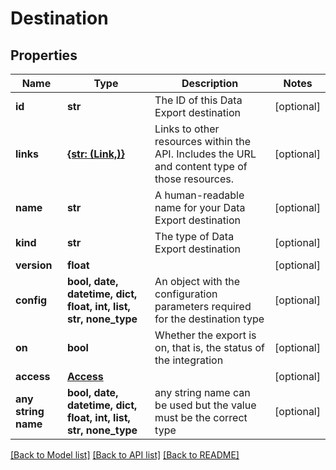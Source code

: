 # Destination


## Properties
Name | Type | Description | Notes
------------ | ------------- | ------------- | -------------
**id** | **str** | The ID of this Data Export destination | [optional] 
**links** | [**{str: (Link,)}**](Link.md) | Links to other resources within the API. Includes the URL and content type of those resources. | [optional] 
**name** | **str** | A human-readable name for your Data Export destination | [optional] 
**kind** | **str** | The type of Data Export destination | [optional] 
**version** | **float** |  | [optional] 
**config** | **bool, date, datetime, dict, float, int, list, str, none_type** | An object with the configuration parameters required for the destination type | [optional] 
**on** | **bool** | Whether the export is on, that is, the status of the integration | [optional] 
**access** | [**Access**](Access.md) |  | [optional] 
**any string name** | **bool, date, datetime, dict, float, int, list, str, none_type** | any string name can be used but the value must be the correct type | [optional]

[[Back to Model list]](../README.md#documentation-for-models) [[Back to API list]](../README.md#documentation-for-api-endpoints) [[Back to README]](../README.md)


